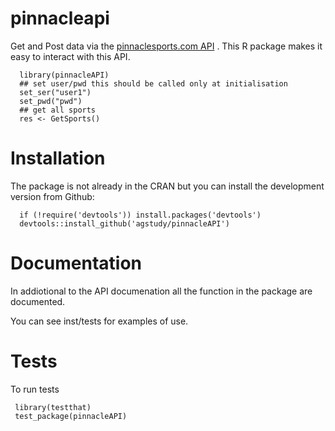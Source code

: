 # pinnacleapi

 Get and Post data via the [pinnaclesports.com API](http://www.pinnaclesports.com/fr/api/manual) . This R package makes it easy to interact with this API.
 
 
      library(pinnacleAPI)
      ## set user/pwd this should be called only at initialisation
      set_ser("user1")
      set_pwd("pwd") 
      ## get all sports 
      res <- GetSports()
  
  
# Installation

The package is not already in the CRAN but 
you can install the development version from Github:


      if (!require('devtools')) install.packages('devtools')
      devtools::install_github('agstudy/pinnacleAPI')
      
      
# Documentation

In addiotional to the API documenation all the function in the package are documented. 

You can see inst/tests for examples of use.


# Tests

To run tests 

     library(testthat)
     test_package(pinnacleAPI)
